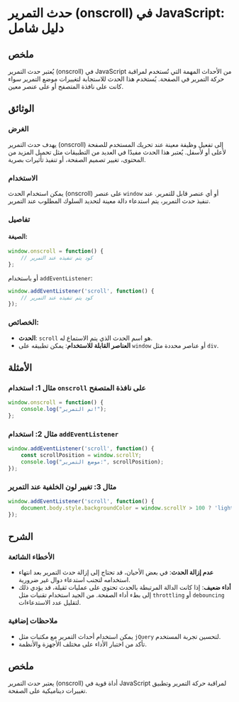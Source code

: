 <!--
Meta Description: # حدث التمرير (onscroll) في JavaScript: دليل شامل ## ملخص يُعتبر حدث التمرير (onscroll) في JavaScript من الأحداث المهمة التي تُستخدم لمراقبة حركة التم...
Meta Keywords: التمرير, window, onscroll, javascript, على
-->

# حدث التمرير (onscroll) في JavaScript: دليل شامل

## ملخص
يُعتبر حدث التمرير (onscroll) في JavaScript من الأحداث المهمة التي تُستخدم لمراقبة حركة التمرير في الصفحة. يُستخدم هذا الحدث للاستجابة لتغييرات موضع التمرير سواء كانت على نافذة المتصفح أو على عنصر معين.

## الوثائق
### الغرض
يهدف حدث التمرير (onscroll) إلى تفعيل وظيفة معينة عند تحريك المستخدم للصفحة لأعلى أو لأسفل. يُعتبر هذا الحدث مفيدًا في العديد من التطبيقات مثل تحميل المزيد من المحتوى، تغيير تصميم الصفحة، أو تنفيذ تأثيرات بصرية.

### الاستخدام
يمكن استخدام الحدث (onscroll) على عنصر `window` أو أي عنصر قابل للتمرير. عند تنفيذ حدث التمرير، يتم استدعاء دالة معينة لتحديد السلوك المطلوب عند التمرير.

### تفاصيل
#### الصيغة:
```javascript
window.onscroll = function() {
    // كود يتم تنفيذه عند التمرير
};
```
أو باستخدام `addEventListener`:
```javascript
window.addEventListener('scroll', function() {
    // كود يتم تنفيذه عند التمرير
});
```

### الخصائص:
- **الحدث**: `scroll` هو اسم الحدث الذي يتم الاستماع له.
- **العناصر القابلة للاستخدام**: يمكن تطبيقه على `window` أو عناصر محددة مثل `div`.
  
## الأمثلة
### مثال 1: استخدام `onscroll` على نافذة المتصفح
```javascript
window.onscroll = function() {
    console.log("تم التمرير!");
};
```

### مثال 2: استخدام `addEventListener`
```javascript
window.addEventListener('scroll', function() {
    const scrollPosition = window.scrollY;
    console.log("موضع التمرير:", scrollPosition);
});
```

### مثال 3: تغيير لون الخلفية عند التمرير
```javascript
window.addEventListener('scroll', function() {
    document.body.style.backgroundColor = window.scrollY > 100 ? 'lightblue' : 'white';
});
```

## الشرح
### الأخطاء الشائعة
- **عدم إزالة الحدث**: في بعض الأحيان، قد تحتاج إلى إزالة حدث التمرير بعد انتهاء استخدامه لتجنب استدعاء دوال غير ضرورية.
- **أداء ضعيف**: إذا كانت الدالة المرتبطة بالحدث تحتوي على عمليات ثقيلة، قد يؤدي ذلك إلى بطء أداء الصفحة. من الجيد استخدام تقنيات مثل `throttling` أو `debouncing` لتقليل عدد الاستدعاءات.

### ملاحظات إضافية
- يمكن استخدام أحداث التمرير مع مكتبات مثل `jQuery` لتحسين تجربة المستخدم.
- تأكد من اختبار الأداء على مختلف الأجهزة والأنظمة.

## ملخص
يعتبر حدث التمرير (onscroll) أداة قوية في JavaScript لمراقبة حركة التمرير وتطبيق تغييرات ديناميكية على الصفحة.